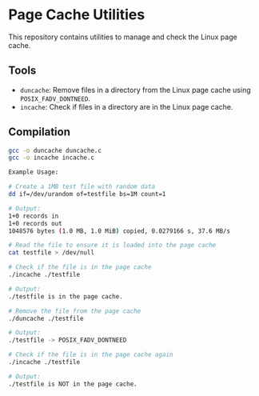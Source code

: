# Page Cache Utilities

This repository contains utilities to manage and check the Linux page cache.

## Tools

- `duncache`: Remove files in a directory from the Linux page cache using `POSIX_FADV_DONTNEED`.
- `incache`: Check if files in a directory are in the Linux page cache.

## Compilation

```sh
gcc -o duncache duncache.c
gcc -o incache incache.c

Example Usage:

# Create a 1MB test file with random data
dd if=/dev/urandom of=testfile bs=1M count=1

# Output:
1+0 records in
1+0 records out
1048576 bytes (1.0 MB, 1.0 MiB) copied, 0.0279166 s, 37.6 MB/s

# Read the file to ensure it is loaded into the page cache
cat testfile > /dev/null

# Check if the file is in the page cache
./incache ./testfile

# Output:
./testfile is in the page cache.

# Remove the file from the page cache
./duncache ./testfile

# Output:
./testfile -> POSIX_FADV_DONTNEED

# Check if the file is in the page cache again
./incache ./testfile

# Output:
./testfile is NOT in the page cache.
